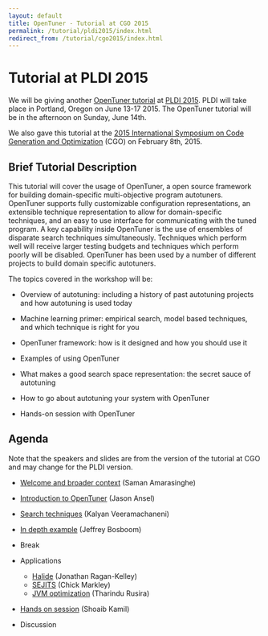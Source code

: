 ```yaml
---
layout: default
title: OpenTuner - Tutorial at CGO 2015
permalink: /tutorial/pldi2015/index.html
redirect_from: /tutorial/cgo2015/index.html
---
```


Tutorial at PLDI 2015
=================

We will be giving another [OpenTuner tutorial](/tutorial/pldi2015/) at
[PLDI 2015](http://conf.researchr.org/home/pldi2015).  PLDI will take place
in Portland, Oregon on June 13-17 2015.  The OpenTuner tutorial will be in
the afternoon on Sunday, June 14th.

We also gave this tutorial at the [2015 International Symposium on Code
Generation and Optimization][cgo2015] (CGO) on February 8th, 2015.

[cgo2015]: http://cgo.org/cgo2015/


Brief Tutorial Description
------

This tutorial will cover the usage of OpenTuner, a open source framework
for building domain-specific multi-objective program autotuners.  OpenTuner
supports fully customizable configuration representations, an extensible
technique representation to allow for domain-specific techniques, and
an easy to use interface for communicating with the tuned program. A key
capability inside OpenTuner is the use of ensembles of disparate search
techniques simultaneously.  Techniques which perform well will receive
larger testing budgets and techniques which perform poorly will be disabled.
OpenTuner has been used by a number of different projects to build domain
specific autotuners.

The topics covered in the workshop will be:

  - Overview of autotuning: including a history of past autotuning projects
  and how autotuning is used today

  - Machine learning primer: empirical search, model based techniques,
  and which technique is right for you

  - OpenTuner framework: how is it designed and how you should use it

  - Examples of using OpenTuner

  - What makes a good search space representation: the secret sauce of
  autotuning

  - How to go about autotuning your system with OpenTuner

  - Hands-on session with OpenTuner

Agenda
------

Note that the speakers and slides are from the version of the tutorial at
CGO and may change for the PLDI version.

- [Welcome and broader context](/slides/opentuner-cgo2015-amarasinghe-welcome.pdf)
  (Saman Amarasinghe)

- [Introduction to OpenTuner](/slides/opentuner-cgo2015-ansel-opentuner-intro.pdf)
  (Jason Ansel)

- [Search techniques](/slides/opentuner-cgo2015-veeramachaneni-ml.pdf)
  (Kalyan Veeramachaneni)

- [In depth example](/slides/opentuner-cgo2015-bosboom-in-depth.pdf)
  (Jeffrey Bosboom)

- Break

- Applications

    - [Halide](/slides/opentuner-cgo2015-jrk-halide.pdf) (Jonathan Ragan-Kelley)
    - [SEJITS](/slides/opentuner-cgo2015-markley-sejits.pdf) (Chick Markley)
    - [JVM optimization](/slides/opentuner-cgo2015-rusira-jvm-opt.pdf) (Tharindu Rusira)

- [Hands on session](/slides/opentuner-cgo2015-hands-on.pdf) (Shoaib Kamil)

- Discussion

